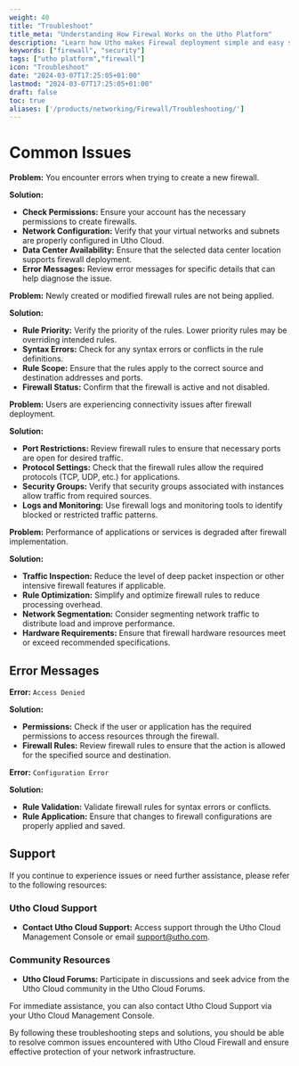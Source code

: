 ```yaml
---
weight: 40
title: "Troubleshoot"
title_meta: "Understanding How Firewal Works on the Utho Platform"
description: "Learn how Utho makes Firewal deployment simple and easy so you easily anticipate your cloud infrastructure security"
keywords: ["firewall", "security"]
tags: ["utho platform","firewall"]
icon: "Troubleshoot"
date: "2024-03-07T17:25:05+01:00"
lastmod: "2024-03-07T17:25:05+01:00"
draft: false
toc: true
aliases: ['/products/networking/Firewall/Troubleshooting/']
---
```


<!-- # Troubleshooting Guide for Utho Cloud Firewall -->

# Common Issues

<!-- ### 1. Unable to Create Firewall -->
**Problem:** You encounter errors when trying to create a new firewall.

**Solution:**
- **Check Permissions:** Ensure your account has the necessary permissions to create firewalls.
- **Network Configuration:** Verify that your virtual networks and subnets are properly configured in Utho Cloud.
- **Data Center Availability:** Ensure that the selected data center location supports firewall deployment.
- **Error Messages:** Review error messages for specific details that can help diagnose the issue.

<!-- ### 2. Firewall Rules Not Applied -->
**Problem:** Newly created or modified firewall rules are not being applied.

**Solution:**
- **Rule Priority:** Verify the priority of the rules. Lower priority rules may be overriding intended rules.
- **Syntax Errors:** Check for any syntax errors or conflicts in the rule definitions.
- **Rule Scope:** Ensure that the rules apply to the correct source and destination addresses and ports.
- **Firewall Status:** Confirm that the firewall is active and not disabled.

<!-- ### 3. Connectivity Issues -->
**Problem:** Users are experiencing connectivity issues after firewall deployment.

**Solution:**
- **Port Restrictions:** Review firewall rules to ensure that necessary ports are open for desired traffic.
- **Protocol Settings:** Check that the firewall rules allow the required protocols (TCP, UDP, etc.) for applications.
- **Security Groups:** Verify that security groups associated with instances allow traffic from required sources.
- **Logs and Monitoring:** Use firewall logs and monitoring tools to identify blocked or restricted traffic patterns.

<!-- ### 4. Performance Degradation -->
**Problem:** Performance of applications or services is degraded after firewall implementation.

**Solution:**
- **Traffic Inspection:** Reduce the level of deep packet inspection or other intensive firewall features if applicable.
- **Rule Optimization:** Simplify and optimize firewall rules to reduce processing overhead.
- **Network Segmentation:** Consider segmenting network traffic to distribute load and improve performance.
- **Hardware Requirements:** Ensure that firewall hardware resources meet or exceed recommended specifications.

## Error Messages

<!-- ### 1. Access Denied -->
**Error:** `Access Denied`

**Solution:**
- **Permissions:** Check if the user or application has the required permissions to access resources through the firewall.
- **Firewall Rules:** Review firewall rules to ensure that the action is allowed for the specified source and destination.

<!-- ### 2. Configuration Error -->
**Error:** `Configuration Error`

**Solution:**
- **Rule Validation:** Validate firewall rules for syntax errors or conflicts.
- **Rule Application:** Ensure that changes to firewall configurations are properly applied and saved.

## Support

If you continue to experience issues or need further assistance, please refer to the following resources:

<!-- ### Utho Cloud Documentation
- **Firewall Documentation:** [Utho Cloud Firewall Documentation](#) *(Replace with actual link)* -->

### Utho Cloud Support
- **Contact Utho Cloud Support:** Access support through the Utho Cloud Management Console or email support@utho.com.

### Community Resources
- **Utho Cloud Forums:** Participate in discussions and seek advice from the Utho Cloud community in the Utho Cloud Forums.

For immediate assistance, you can also contact Utho Cloud Support via your Utho Cloud Management Console.

By following these troubleshooting steps and solutions, you should be able to resolve common issues encountered with Utho Cloud Firewall and ensure effective protection of your network infrastructure.
